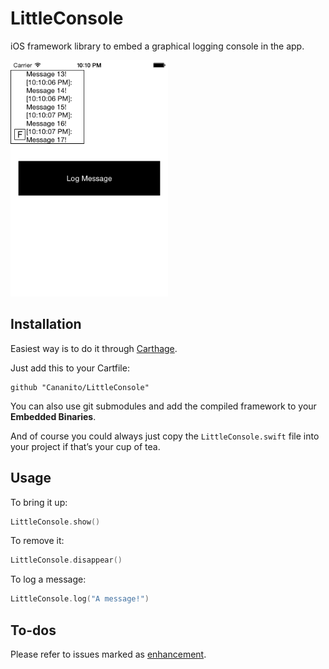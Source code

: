 
# LittleConsole

iOS framework library to embed a graphical logging console in the app.

<img src="https://raw.githubusercontent.com/Cananito/LittleConsole/master/Screenshots/CustomSize.png" width="50%" height="50%">

## Installation

Easiest way is to do it through [Carthage](https://github.com/Carthage/Carthage#getting-started).

Just add this to your Cartfile:

```
github "Cananito/LittleConsole"
```

You can also use git submodules and add the compiled framework to your **Embedded Binaries**.

And of course you could always just copy the `LittleConsole.swift` file into your project if that’s your cup of tea.

## Usage

To bring it up:

```swift
LittleConsole.show()
```

To remove it:

```swift
LittleConsole.disappear()
```

To log a message:

```swift
LittleConsole.log("A message!")
```

## To-dos

Please refer to issues marked as [enhancement](https://github.com/Cananito/LittleConsole/issues?q=is%3Aopen+is%3Aissue+label%3Aenhancement).
